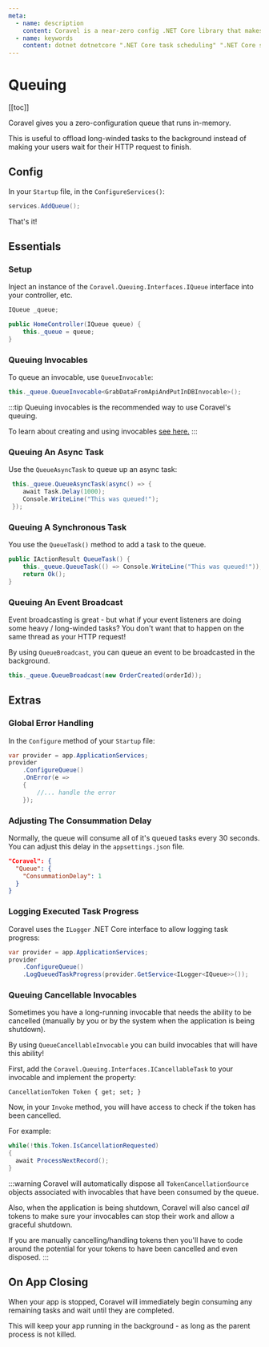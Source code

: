 ```yaml
---
meta:
  - name: description
    content: Coravel is a near-zero config .NET Core library that makes Task Scheduling, Caching, Queuing, Mailing, Event Broadcasting (and more) a breeze!
  - name: keywords
    content: dotnet dotnetcore ".NET Core task scheduling" ".NET Core scheduler" ".NET Core framework" ".NET Core Queue" ".NET Core Queuing" ".NET Core Caching" Coravel
---
```


# Queuing

[[toc]]

Coravel gives you a zero-configuration queue that runs in-memory. 

This is useful to offload long-winded tasks to the background instead of making your users wait for their HTTP request to finish.

## Config

In your `Startup` file, in the `ConfigureServices()`:

```csharp
services.AddQueue();
```

That's it!

## Essentials

### Setup

Inject an instance of the `Coravel.Queuing.Interfaces.IQueue` interface into your controller, etc.

```csharp
IQueue _queue;

public HomeController(IQueue queue) {
    this._queue = queue;
}
```

### Queuing Invocables

To queue an invocable, use `QueueInvocable`:

```csharp
this._queue.QueueInvocable<GrabDataFromApiAndPutInDBInvocable>();
```

:::tip
Queuing invocables is the recommended way to use Coravel's queuing.

To learn about creating and using invocables [see here.](/Invocables/)
:::

### Queuing An Async Task

Use the `QueueAsyncTask` to queue up an async task:

```csharp
 this._queue.QueueAsyncTask(async() => {
    await Task.Delay(1000);
    Console.WriteLine("This was queued!");
 });
```

### Queuing A Synchronous Task

You use the `QueueTask()` method to add a  task to the queue.

```csharp
public IActionResult QueueTask() {
    this._queue.QueueTask(() => Console.WriteLine("This was queued!"));
    return Ok();
}
```

### Queuing An Event Broadcast

Event broadcasting is great - but what if your event listeners are doing some heavy / long-winded tasks? You don't want that to happen on the same thread as your HTTP request!

By using `QueueBroadcast`, you can queue an event to be broadcasted in the background.

```csharp
this._queue.QueueBroadcast(new OrderCreated(orderId)); 
```

## Extras

### Global Error Handling

In the `Configure` method of your `Startup` file:

```csharp
var provider = app.ApplicationServices;
provider
    .ConfigureQueue()
    .OnError(e =>
    {
        //... handle the error
    });
```

### Adjusting The Consummation Delay

Normally, the queue will consume all of it's queued tasks every 30 seconds.
You can adjust this delay in the `appsettings.json` file.

```json
"Coravel": {
  "Queue": {
    "ConsummationDelay": 1
  }
}
```

### Logging Executed Task Progress

Coravel uses the `ILogger` .NET Core interface to allow logging task progress:

```csharp
var provider = app.ApplicationServices;
provider
    .ConfigureQueue()
    .LogQueuedTaskProgress(provider.GetService<ILogger<IQueue>>());
```

### Queuing Cancellable Invocables

Sometimes you have a long-running invocable that needs the ability to be cancelled (manually by you or by the system when the application is being shutdown).

By using `QueueCancellableInvocable` you can build invocables that will have this ability!

First, add the `Coravel.Queuing.Interfaces.ICancellableTask` to your invocable and implement the property:

`CancellationToken Token { get; set; }`

Now, in your `Invoke` method, you will have access to check if the token has been cancelled.

For example:

```csharp
while(!this.Token.IsCancellationRequested)
{
  await ProcessNextRecord();
}
```

:::warning
Coravel will automatically dispose all `TokenCancellationSource` objects associated with invocables that have been consumed by the queue. 

Also, when the application is being shutdown, Coravel will also cancel _all_ tokens to make sure your invocables can stop their work and allow a graceful shutdown.

If you are manually cancelling/handling tokens then you'll have to code around the potential for your tokens to have been cancelled and even disposed.
:::

## On App Closing

When your app is stopped, Coravel will immediately begin consuming any remaining tasks and wait until they are completed. 

This will keep your app running in the background - as long as the parent process is not killed.
